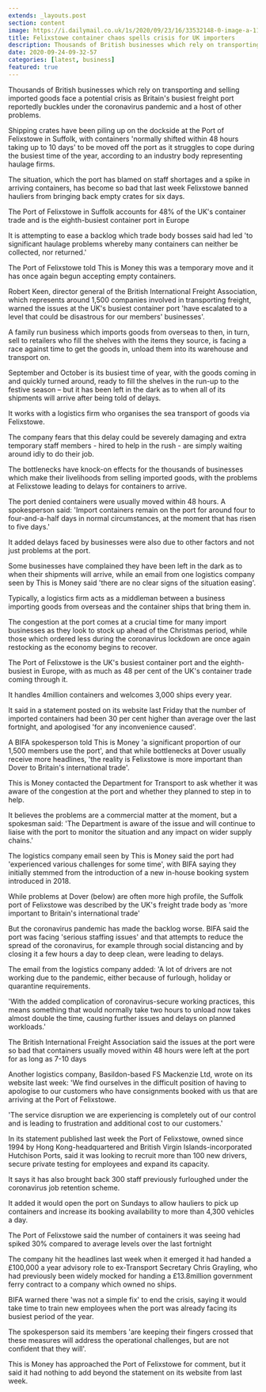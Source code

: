 ```yaml
---
extends: _layouts.post
section: content
image: https://i.dailymail.co.uk/1s/2020/09/23/16/33532148-0-image-a-11_1600873205137.jpg 
title: Felixstowe container chaos spells crisis for UK importers 
description: Thousands of British businesses which rely on transporting and selling imported goods face a potential crisis as Britains busiest freight port buckles under the impact of the coronavirus pandemic. 
date: 2020-09-24-09-32-57 
categories: [latest, business] 
featured: true 
--- 
```

Thousands of British businesses which rely on transporting and selling imported goods face a potential crisis as Britain's busiest freight port reportedly buckles under the coronavirus pandemic and a host of other problems.

Shipping crates have been piling up on the dockside at the Port of Felixstowe in Suffolk, with containers 'normally shifted within 48 hours taking up to 10 days' to be moved off the port as it struggles to cope during the busiest time of the year, according to an industry body representing haulage firms. 

The situation, which the port has blamed on staff shortages and a spike in arriving containers, has become so bad that last week Felixstowe banned hauliers from bringing back empty crates for six days.

The Port of Felixstowe in Suffolk accounts for 48% of the UK's container trade and is the eighth-busiest container port in Europe

It is attempting to ease a backlog which trade body bosses said had led 'to significant haulage problems whereby many containers can neither be collected, nor returned.'

The Port of Felixstowe told This is Money this was a temporary move and it has once again begun accepting empty containers.

Robert Keen, director general of the British International Freight Association, which represents around 1,500 companies involved in transporting freight, warned the issues at the UK's busiest container port 'have escalated to a level that could be disastrous for our members' businesses'.

A family run business which imports goods from overseas to then, in turn, sell to retailers who fill the shelves with the items they source, is facing a race against time to get the goods in, unload them into its warehouse and transport on.

September and October is its busiest time of year, with the goods coming in and quickly turned around, ready to fill the shelves in the run-up to the festive season – but it has been left in the dark as to when all of its shipments will arrive after being told of delays.

It works with a logistics firm who organises the sea transport of goods via Felixstowe.

The company fears that this delay could be severely damaging and extra temporary staff members - hired to help in the rush - are simply waiting around idly to do their job.

The bottlenecks have knock-on effects for the thousands of businesses which make their livelihoods from selling imported goods, with the problems at Felixstowe leading to delays for containers to arrive.

The port denied containers were usually moved within 48 hours. A spokesperson said: 'Import containers remain on the port for around four to four-and-a-half days in normal circumstances, at the moment that has risen to five days.'

It added delays faced by businesses were also due to other factors and not just problems at the port.

Some businesses have complained they have been left in the dark as to when their shipments will arrive, while an email from one logistics company seen by This is Money said 'there are no clear signs of the situation easing'.

Typically, a logistics firm acts as a middleman between a business importing goods from overseas and the container ships that bring them in.  

The congestion at the port comes at a crucial time for many import businesses as they look to stock up ahead of the Christmas period, while those which ordered less during the coronavirus lockdown are once again restocking as the economy begins to recover.

The Port of Felixstowe is the UK's busiest container port and the eighth-busiest in Europe, with as much as 48 per cent of the UK's container trade coming through it. 

It handles 4million containers and welcomes 3,000 ships every year. 

It said in a statement posted on its website last Friday that the number of imported containers had been 30 per cent higher than average over the last fortnight, and apologised 'for any inconvenience caused'.

A BIFA spokesperson told This is Money 'a significant proportion of our 1,500 members use the port', and that while bottlenecks at Dover usually receive more headlines, 'the reality is Felixstowe is more important than Dover to Britain's international trade'.

This is Money contacted the Department for Transport to ask whether it was aware of the congestion at the port and whether they planned to step in to help. 

It believes the problems are a commercial matter at the moment, but a spokesman said: 'The Department is aware of the issue and will continue to liaise with the port to monitor the situation and any impact on wider supply chains.'

The logistics company email seen by This is Money said the port had 'experienced various challenges for some time', with BIFA saying they initially stemmed from the introduction of a new in-house booking system introduced in 2018.



While problems at Dover (below) are often more high profile, the Suffolk port of Felixstowe was described by the UK's freight trade body as 'more important to Britain's international trade' 

But the coronavirus pandemic has made the backlog worse. BIFA said the port was facing 'serious staffing issues' and that attempts to reduce the spread of the coronavirus, for example through social distancing and by closing it a few hours a day to deep clean, were leading to delays.

The email from the logistics company added: 'A lot of drivers are not working due to the pandemic, either because of furlough, holiday or quarantine requirements.

'With the added complication of coronavirus-secure working practices, this means something that would normally take two hours to unload now takes almost double the time, causing further issues and delays on planned workloads.'

The British International Freight Association said the issues at the port were so bad that containers usually moved within 48 hours were left at the port for as long as 7-10 days

Another logistics company, Basildon-based FS Mackenzie Ltd, wrote on its website last week: 'We find ourselves in the difficult position of having to apologise to our customers who have consignments booked with us that are arriving at the Port of Felixstowe.

'The service disruption we are experiencing is completely out of our control and is leading to frustration and additional cost to our customers.'

In its statement published last week the Port of Felixstowe, owned since 1994 by Hong Kong-headquartered and British Virgin Islands-incorporated Hutchison Ports, said it was looking to recruit more than 100 new drivers, secure private testing for employees and expand its capacity. 

It says it has also brought back 300 staff previously furloughed under the coronavirus job retention scheme.

It added it would open the port on Sundays to allow hauliers to pick up containers and increase its booking availability to more than 4,300 vehicles a day.

The Port of Felixstowe said the number of containers it was seeing had spiked 30% compared to average levels over the last fortnight

The company hit the headlines last week when it emerged it had handed a £100,000 a year advisory role to ex-Transport Secretary Chris Grayling, who had previously been widely mocked for handing a £13.8million government ferry contract to a company which owned no ships. 

BIFA warned there 'was not a simple fix' to end the crisis, saying it would take time to train new employees when the port was already facing its busiest period of the year.

The spokesperson said its members 'are keeping their fingers crossed that these measures will address the operational challenges, but are not confident that they will'.

This is Money has approached the Port of Felixstowe for comment, but it said it had nothing to add beyond the statement on its website from last week.


